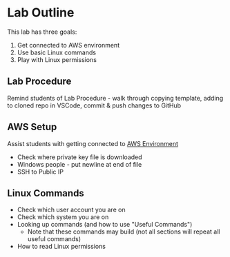 # Lab Outline

This lab has three goals:
1. Get connected to AWS environment
2. Use basic Linux commands
3. Play with Linux permissions

## Lab Procedure

Remind students of Lab Procedure - walk through copying template, adding to cloned repo in VSCode, commit & push changes to GitHub

## AWS Setup

Assist students with getting connected to [AWS Environment](https://pattonsgirl.github.io/CEG2350/Topics/AWSAcademy/)
- Check where private key file is downloaded
- Windows people - put newline at end of file
- SSH to Public IP

## Linux Commands

- Check which user account you are on
- Check which system you are on
- Looking up commands (and how to use "Useful Commands")
    - Note that these commands may build (not all sections will repeat all useful commands)
- How to read Linux permissions


